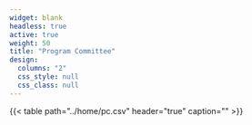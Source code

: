 ```yaml
---
widget: blank
headless: true
active: true
weight: 50
title: "Program Committee"
design:
  columns: "2"
  css_style: null
  css_class: null
---
```


{{< table path="../home/pc.csv" header="true" caption="" >}}
